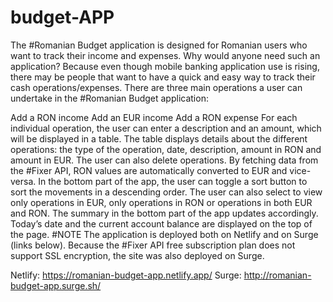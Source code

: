 # budget-APP

The #Romanian Budget application is designed for Romanian users who want to track their income and expenses. Why would anyone need such an application? Because even though mobile banking application use is rising, there may be people that want to have a quick and easy way to track their cash operations/expenses. There are three main operations a user can undertake in the #Romanian Budget application:

Add a RON income
Add an EUR income
Add a RON expense
For each individual operation, the user can enter a description and an amount, which will be displayed in a table.
The table displays details about the different operations: the type of the operation, date, description, amount in RON and amount in EUR. The user can also delete operations.
By fetching data from the #Fixer API, RON values are automatically converted to EUR and vice-versa.
In the bottom part of the app, the user can toggle a sort button to sort the movements in a descending order.
The user can also select to view only operations in EUR, only operations in RON or operations in both EUR and RON. The summary in the bottom part of the app updates accordingly.
Today’s date and the current account balance are displayed on the top of the page.
#NOTE The application is deployed both on Netlify and on Surge (links below). Because the #Fixer API free subscription plan does not support SSL encryption, the site was also deployed on Surge.

Netlify: https://romanian-budget-app.netlify.app/
Surge: http://romanian-budget-app.surge.sh/
